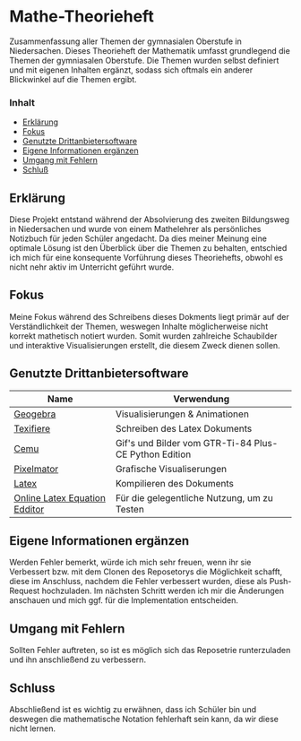 # Mathe-Theorieheft
Zusammenfassung aller Themen der gymnasialen Oberstufe in Niedersachen. 
Dieses Theorieheft der Mathematik umfasst grundlegend die Themen der gymniasalen Oberstufe. Die Themen wurden selbst definiert und mit eigenen Inhalten ergänzt, sodass sich oftmals ein anderer Blickwinkel auf die Themen ergibt. 

### Inhalt
- [Erklärung](#Erklaerung)
- [Fokus](#Fokus)
- [Genutzte Drittanbietersoftware](#Drittanbietersoftware)
- [Eigene Informationen ergänzen](#Informationen_ergaenzen)
- [Umgang mit Fehlern](#Fehler)	
- [Schluß](#Schluss)

<a name="Erklaerung"></a>
## Erklärung
Diese Projekt entstand während der Absolvierung des zweiten Bildungsweg in Niedersachen und wurde von einem Mathelehrer als persönliches Notizbuch für jeden Schüler angedacht. Da dies meiner Meinung eine optimale Lösung ist den Überblick über die Themen zu behalten, entschied ich mich für eine konsequente Vorführung dieses Theoriehefts, obwohl es nicht nehr aktiv im Unterricht geführt wurde. 

<a name="Fokus"></a>
## Fokus
Meine Fokus während des Schreibens dieses Dokments liegt primär auf der Verständlichkeit der Themen, weswegen Inhalte möglicherweise nicht korrekt mathetisch notiert wurden. Somit wurden zahlreiche Schaubilder und interaktive Visualisierungen erstellt, die diesem Zweck dienen sollen. 

<a name="Drittanbietersoftware"></a>
## Genutzte Drittanbietersoftware
| Name                                          | Verwendung                                            |
| --------------------------------------------- | ----------------------------------------------------- |
| [Geogebra](https://www.geogebra.org/?lang=en) | Visualisierungen & Animationen                        | 
| [Texifiere](https://www.texifier.com)         | Schreiben des Latex Dokuments                         | 
| [Cemu](https://ce-programming.github.io/CEmu/)| Gif's und Bilder vom GTR-Ti-84 Plus-CE Python Edition |  
| [Pixelmator](https://www.pixelmator.com/pro/) | Grafische Visualiserungen                             |  
| [Latex](https://www.latex-project.org)        | Kompilieren des Dokuments                             |
| [Online Latex Equation Edditor](https://latex.codecogs.com/eqneditor/editor.php) | Für die gelegentliche Nutzung, um zu Testen |



<a name="Informationen_ergaenzen"></a>
## Eigene Informationen ergänzen
Werden Fehler bemerkt, würde ich mich sehr freuen, wenn ihr sie Verbessert bzw. mit dem Clonen des Reposetorys die Möglichkeit schafft, diese im Anschluss, nachdem die Fehler verbessert wurden, diese als Push-Request hochzuladen. Im nächsten Schritt werden ich mir die Änderungen anschauen und mich ggf. für die Implementation entscheiden. 

<a name="Fehler"></a>
## Umgang mit Fehlern
Sollten Fehler auftreten, so ist es möglich sich das Reposetrie runterzuladen und ihn anschließend zu verbessern.

<a name="Schluss"></a>
## Schluss
Abschließend ist es wichtig zu erwähnen, dass ich Schüler bin und deswegen die mathematische Notation fehlerhaft sein kann, da wir diese nicht lernen.

